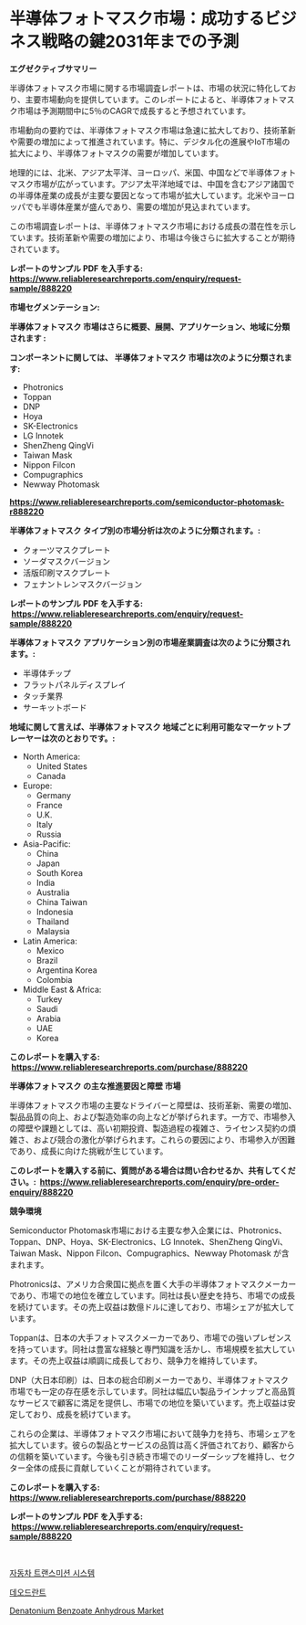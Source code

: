 <p><h1>半導体フォトマスク市場：成功するビジネス戦略の鍵2031年までの予測</h1></p><p><strong>エグゼクティブサマリー</strong></p>
<p><p>半導体フォトマスク市場に関する市場調査レポートは、市場の状況に特化しており、主要市場動向を提供しています。このレポートによると、半導体フォトマスク市場は予測期間中に5％のCAGRで成長すると予想されています。</p><p>市場動向の要約では、半導体フォトマスク市場は急速に拡大しており、技術革新や需要の増加によって推進されています。特に、デジタル化の進展やIoT市場の拡大により、半導体フォトマスクの需要が増加しています。</p><p>地理的には、北米、アジア太平洋、ヨーロッパ、米国、中国などで半導体フォトマスク市場が広がっています。アジア太平洋地域では、中国を含むアジア諸国での半導体産業の成長が主要な要因となって市場が拡大しています。北米やヨーロッパでも半導体産業が盛んであり、需要の増加が見込まれています。</p><p>この市場調査レポートは、半導体フォトマスク市場における成長の潜在性を示しています。技術革新や需要の増加により、市場は今後さらに拡大することが期待されています。</p></p>
<p><strong>レポートのサンプル PDF を入手する: <a href="https://www.reliableresearchreports.com/enquiry/request-sample/888220">https://www.reliableresearchreports.com/enquiry/request-sample/888220</a></strong></p>
<p><strong>市場セグメンテーション:</strong></p>
<p><strong> 半導体フォトマスク 市場はさらに概要、展開、アプリケーション、地域に分類されます :</strong></p>
<p><strong>コンポーネントに関しては、 半導体フォトマスク 市場は次のように分類されます: &nbsp;</strong></p>
<p><ul><li>Photronics</li><li>Toppan</li><li>DNP</li><li>Hoya</li><li>SK-Electronics</li><li>LG Innotek</li><li>ShenZheng QingVi</li><li>Taiwan Mask</li><li>Nippon Filcon</li><li>Compugraphics</li><li>Newway Photomask</li></ul></p>
<p><strong><a href="https://www.reliableresearchreports.com/semiconductor-photomask-r888220">https://www.reliableresearchreports.com/semiconductor-photomask-r888220</a></strong></p>
<p><strong> 半導体フォトマスク タイプ別の市場分析は次のように分類されます。:</strong></p>
<p><ul><li>クォーツマスクプレート</li><li>ソーダマスクバージョン</li><li>活版印刷マスクプレート</li><li>フェナントレンマスクバージョン</li></ul></p>
<p><strong>レポートのサンプル PDF を入手する: &nbsp;<a href="https://www.reliableresearchreports.com/enquiry/request-sample/888220">https://www.reliableresearchreports.com/enquiry/request-sample/888220</a></strong></p>
<p><strong> 半導体フォトマスク アプリケーション別の市場産業調査は次のように分類されます。:</strong></p>
<p><ul><li>半導体チップ</li><li>フラットパネルディスプレイ</li><li>タッチ業界</li><li>サーキットボード</li></ul></p>
<p><strong>地域に関して言えば、半導体フォトマスク 地域ごとに利用可能なマーケットプレーヤーは次のとおりです。:</strong></p>
<p><ul>
    <li>
        North America:
        <ul>
            <li>United States</li>
            <li>Canada</li>
        </ul>
    </li>
    <li>
        Europe:
        <ul>
            <li>Germany</li>
            <li>France</li>
            <li>U.K.</li>
            <li>Italy</li>
            <li>Russia</li>
        </ul>
    </li>
    <li>
        Asia-Pacific:
        <ul>
            <li>China</li>
            <li>Japan</li>
            <li>South Korea</li>
            <li>India</li>
            <li>Australia</li>
            <li>China Taiwan</li>
            <li>Indonesia</li>
            <li>Thailand</li>
            <li>Malaysia</li>
        </ul>
    </li>
    <li>
        Latin America:
        <ul>
            <li>Mexico</li>
            <li>Brazil</li>
            <li>Argentina Korea</li>
            <li>Colombia</li>
        </ul>
    </li>
    <li>
        Middle East & Africa:
        <ul>
            <li>Turkey</li>
            <li>Saudi</li>
            <li>Arabia</li>
            <li>UAE</li>
            <li>Korea</li>
        </ul>
    </li>
    </ul></p>
<p><strong>このレポートを購入する: &nbsp;<a href="https://www.reliableresearchreports.com/purchase/888220">https://www.reliableresearchreports.com/purchase/888220</a></strong></p>
<p><strong>半導体フォトマスク の主な推進要因と障壁 市場</strong></p>
<p><p>半導体フォトマスク市場の主要なドライバーと障壁は、技術革新、需要の増加、製品品質の向上、および製造効率の向上などが挙げられます。一方で、市場参入の障壁や課題としては、高い初期投資、製造過程の複雑さ、ライセンス契約の煩雑さ、および競合の激化が挙げられます。これらの要因により、市場参入が困難であり、成長に向けた挑戦が生じています。</p></p>
<p><strong>このレポートを購入する前に、質問がある場合は問い合わせるか、共有してください。:&nbsp; <a href="https://www.reliableresearchreports.com/enquiry/pre-order-enquiry/888220">https://www.reliableresearchreports.com/enquiry/pre-order-enquiry/888220</a></strong></p>
<p><strong>競争環境</strong></p>
<p><p>Semiconductor Photomask市場における主要な参入企業には、Photronics、Toppan、DNP、Hoya、SK-Electronics、LG Innotek、ShenZheng QingVi、Taiwan Mask、Nippon Filcon、Compugraphics、Newway Photomask が含まれます。</p><p>Photronicsは、アメリカ合衆国に拠点を置く大手の半導体フォトマスクメーカーであり、市場での地位を確立しています。同社は長い歴史を持ち、市場での成長を続けています。その売上収益は数億ドルに達しており、市場シェアが拡大しています。</p><p>Toppanは、日本の大手フォトマスクメーカーであり、市場での強いプレゼンスを持っています。同社は豊富な経験と専門知識を活かし、市場規模を拡大しています。その売上収益は順調に成長しており、競争力を維持しています。</p><p>DNP（大日本印刷）は、日本の総合印刷メーカーであり、半導体フォトマスク市場でも一定の存在感を示しています。同社は幅広い製品ラインナップと高品質なサービスで顧客に満足を提供し、市場での地位を築いています。売上収益は安定しており、成長を続けています。</p><p>これらの企業は、半導体フォトマスク市場において競争力を持ち、市場シェアを拡大しています。彼らの製品とサービスの品質は高く評価されており、顧客からの信頼を築いています。今後も引き続き市場でのリーダーシップを維持し、セクター全体の成長に貢献していくことが期待されています。</p></p>
<p><strong>このレポートを購入する: &nbsp; <a href="https://www.reliableresearchreports.com/purchase/888220">https://www.reliableresearchreports.com/purchase/888220</a></strong></p>
<p><strong>レポートのサンプル PDF を入手する: &nbsp;<a href="https://www.reliableresearchreports.com/enquiry/request-sample/888220">https://www.reliableresearchreports.com/enquiry/request-sample/888220</a></strong><strong></strong></p>
<p>&nbsp;</p>
<p><p><a href="https://github.com/Elenrrera7685/Market-Research-Report-List-1/blob/main/720681827106.md">자동차 트랜스미션 시스템</a></p><p><a href="https://github.com/sammyUltyylrich9067856/Market-Research-Report-List-1/blob/main/415535627117.md">데오드란트</a></p><p><a href="https://fuschia-pecorino-a6d.notion.site/Denatonium-Benzoate-Anhydrous-Market-Report-Reveals-the-Latest-Trends-And-Growth-Opportunities-of-th-28873af0975c4ef6bd8cea4c40485cfd">Denatonium Benzoate Anhydrous Market</a></p></p>